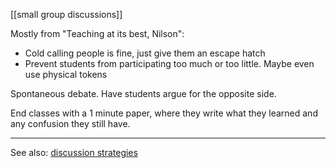 [[small group discussions]]

Mostly from "Teaching at its best, Nilson":

 - Cold calling people is fine, just give them an escape hatch
 - Prevent students from participating too much or too little. Maybe even use physical tokens

Spontaneous debate. Have students argue for the opposite side.

End classes with a 1 minute paper, where they write what they learned and any confusion they still have.

-------------------------

See also: [discussion strategies](https://ctl.wustl.edu/resources/discussion-strategies/)